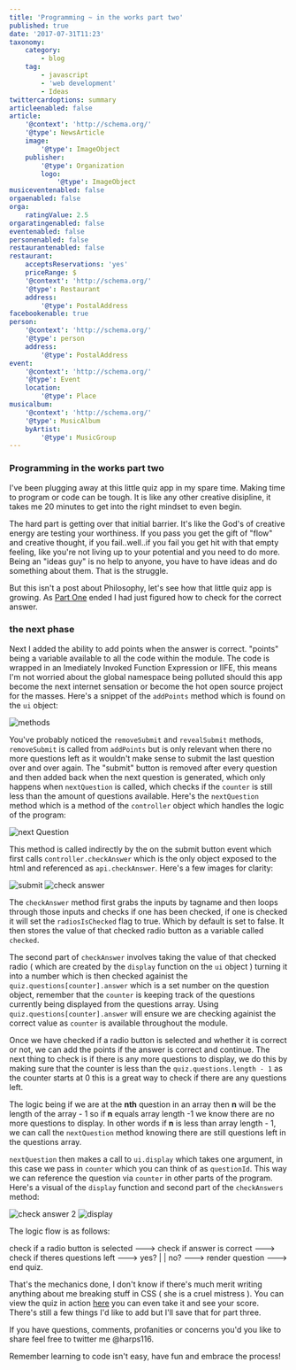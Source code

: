 ```yaml
---
title: 'Programming ~ in the works part two'
published: true
date: '2017-07-31T11:23'
taxonomy:
    category:
        - blog
    tag:
        - javascript
        - 'web development'
        - Ideas
twittercardoptions: summary
articleenabled: false
article:
    '@context': 'http://schema.org/'
    '@type': NewsArticle
    image:
        '@type': ImageObject
    publisher:
        '@type': Organization
        logo:
            '@type': ImageObject
musiceventenabled: false
orgaenabled: false
orga:
    ratingValue: 2.5
orgaratingenabled: false
eventenabled: false
personenabled: false
restaurantenabled: false
restaurant:
    acceptsReservations: 'yes'
    priceRange: $
    '@context': 'http://schema.org/'
    '@type': Restaurant
    address:
        '@type': PostalAddress
facebookenable: true
person:
    '@context': 'http://schema.org/'
    '@type': person
    address:
        '@type': PostalAddress
event:
    '@context': 'http://schema.org/'
    '@type': Event
    location:
        '@type': Place
musicalbum:
    '@context': 'http://schema.org/'
    '@type': MusicAlbum
    byArtist:
        '@type': MusicGroup
---
```


### Programming in the works part two

I've been plugging away at this little quiz app in my spare time. Making time to program or code can be tough. It is like any other creative disipline, it takes me 20 minutes to get into the right mindset to even begin. 

The hard part is getting over that initial barrier. It's like the God's of creative energy are testing your worthiness. If you pass you get the gift of "flow" and creative thought, if you fail..well..if you fail you get hit with that empty feeling, like you're not living up to your potential and you need to do more. Being an "ideas guy" is no help to anyone, you have to have ideas and do something about them. That is the struggle.

But this isn't a post about Philosophy, let's see how that little quiz app is growing. As [Part One](http://adamharpur.com/blog/programming-in-the-works-part-1) ended I had just figured how to check for the correct answer. 

### the next phase

Next I added the ability to add points when the answer is correct. "points" being a variable available to all the code within the module. The code is wrapped in an Imediately Invoked Function Expression or IIFE, this means I'm not worried about the global namespace being polluted should this app become the next internet sensation or become the hot open source project for the masses. Here's a snippet of the ```addPoints``` method which is found on the ```ui``` object:

![methods](images/methods.png?cropResize=450,450)

You've probably noticed the ```removeSubmit``` and ```revealSubmit``` methods, ```removeSubmit``` is called from ```addPoints``` but is only relevant when there no more questions left as it wouldn't make sense to submit the last question over and over again. The "submit" button is removed after every question and then added back when the next question is generated, which only happens when ```nextQuestion``` is called, which checks if the ```counter``` is still less than the amount of questions available. Here's the ```nextQuestion``` method which is a method of the ```controller``` object which handles the logic of the program:

![next Question](images/nextQues.png?cropResize=450,450)

This method is called indirectly by the on the submit button event which first calls ```controller.checkAnswer``` which is the only object exposed to the html and referenced as ```api.checkAnswer```. Here's a few images for clarity:

![submit](images/submit.png?cropResize=450,450)
![check answer](images/checkAnswers.png?cropResize=450,450)

The ```checkAnswer``` method first grabs the inputs by tagname and then loops through those inputs and checks if one has been checked, if one is checked it will set the ```radiosIsChecked``` flag to true. Which by default is set to false. It then stores the value of that checked radio button as a variable called ```checked```.

The second part of ```checkAnswer``` involves taking the value of that checked radio ( which are created by the ```display``` function on the ```ui``` object ) turning it into a number which is then checked againist the ```quiz.questions[counter].answer``` which is a set number on the question object, remember that the ```counter``` is keeping track of the questions currently being displayed from the questions array. Using ```quiz.questions[counter].answer``` will ensure we are checking againist the correct value as ```counter``` is available throughout the module.

Once we have checked if a radio button is selected and whether it is correct or not, we can add the points if the answer is correct and continue. The next thing to check is if there is any more questions to display, we do this by making sure that the counter is less than the ```quiz.questions.length - 1``` as the counter starts at 0 this is a great way to check if there are any questions left. 

The logic being if we are at the __nth__ question in an array then __n__ will be the length of the array - 1 so if __n__ equals array length -1 we know there are no more questions to display. In other words if __n__ is less than array length - 1, we can call the ```nextQuestion``` method knowing there are still questions left in the questions array.

```nextQuestion``` then makes a call to ```ui.display``` which takes one argument, in this case we pass in ```counter``` which you can think of as ```questionId```. This way we can reference the question via ```counter``` in other parts of the program. Here's a visual of the ```display``` function and second part of the ```checkAnswers``` method:

![check answer 2](images/checkAnswer2.png?cropResize=450,450)
![display](images/display.png?cropResize=450,450)

The logic flow is as follows:

check if a radio button is selected ---> check if answer is correct ---> check if theres questions left ---> yes? | | no? ---> render question ---> end quiz.

That's the mechanics done, I don't know if there's much merit writing anything about me breaking stuff in CSS ( she is a cruel mistress ). You can view the quiz in action [here](https://harps116.github.io/js-quiz/) you can even take it and see your score. There's still a few things I'd like to add but I'll save that for part three.

If you have questions, comments, profanities or concerns you'd you like to share feel free to twitter me @harps116.

Remember learning to code isn't easy, have fun and embrace the process!

